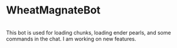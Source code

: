 # WheatMagnateBot
<br>
This bot is used for loading chunks, loading ender pearls, and some commands in the chat. I am working on new features.
